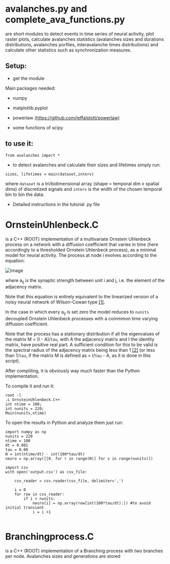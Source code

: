 # avalanches.py and complete_ava_functions.py
are short modules to detect events in time series of neural activity, plot raster plots, calculate avalanches statistics (avalanches sizes and durations distributions, avalanches porfiles, interavalanche times distributions) and calculate other statistics such as synchronization measures.


## Setup:

- get the module

Main packages needed:

- numpy

- matplotlib.pyplot

- powerlaw (https://github.com/jeffalstott/powerlaw)

- some functions of scipy

## to use it: 


```from avalanches import * ```

- to detect avalanches and calculate their sizes and lifetimes simply run:

```
sizes, lifetimes = main(dataset,interv)
```
   where ```dataset``` is a tri/bidimensional array (shape = temporal dim x spatial dims) of discretized signals and ```interv``` is the width of the chosen temporal bin to bin the data.
   
- Detailed instructions in the tutorial .py file

# OrnsteinUhlenbeck.C
is a C++ (ROOT) implementation of a multivariate Ornstein Uhlenbeck process on a network with a diffusion coefficient that varies in time (here accordingly to a thresholded Ornstein Uhlenbeck process), as a minimal model for neural activity. The process at node i evolves according to the equation:

![image](https://github.com/benedetta-mariani/brain-criticality-project/blob/master/c%2B%2B%20files/image.jpg)

where a<sub>ij</sub> is the synaptic strength between unit i and j, i.e. the element of the adjacency matrix. 

Note that this equation is entirely equivalent to the linearized version of a noisy neural network of Wilson-Cowan type [[1]](https://seis.bristol.ac.uk/~sb15704/papers/267384.pdf).

In the case in which every a<sub>ij</sub> is set zero the model reduces to ```nunits``` decoupled Ornstein Uhlenbeck processes with a commmon time varying diffusion coefficient.

Note that the process has a stationary distribution if all the eigenvalues of the matrix M = (I - A)/```tau```, with A the adjacency matrix and I the identity matrix, have positive real part. A sufficient condition for this to be valid is the spectral radius of the adjacency matrix being less than 1 [[2]](https://arxiv.org/pdf/2007.07447.pdf) (or less than 1/```tau```, if the matrix M is defined as = I/```tau``` - A, as it is done in this script).

After compliling, it is obviously way much faster than the Python implementation.

To compile it and run it:

```
root -l
.L OrnsteinUhlenbeck.C++
int ntime = 100;
int nunits = 220;
Main(nunits,ntime)
```
To open the results in Python and analyze them just run:

```
import numpy as np
nunits = 220
ntime = 100
dt = 0.001
tau = 0.08
N = int(ntime/dt) - int(100*tau/dt)
neuro = np.array([[0. for r in range(N)] for s in range(nunits)])

import csv
with open('output.csv') as csv_file:
    
    csv_reader = csv.reader(csv_file, delimiter=',')

    i = 0
    for row in csv_reader:
        if i < nunits:
            neuro[i] = np.array(row[int(100*tau/dt):]) #to avoid initial transient
            i = i +1
            
```

# Branchingprocess.C 

is a C++ (ROOT) implementation of a Branching process with two branches per node. Avalanches sizes and generations are stored





